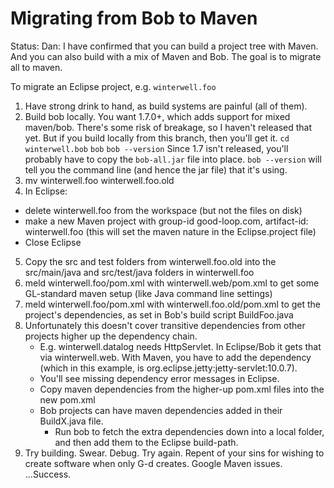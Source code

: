 
# Migrating from Bob to Maven

Status:
Dan: I have confirmed that you can build a project tree with Maven.
And you can also build with a mix of Maven and Bob.
The goal is to migrate all to maven.

To migrate an Eclipse project, e.g. `winterwell.foo`

1. Have strong drink to hand, as build systems are painful (all of them).
2. Build bob locally. You want 1.7.0+, which adds support for mixed maven/bob. There's some risk of breakage, so I haven't released that yet. But if you build locally from this branch, then you'll get it.
	`cd winterwell.bob`
	`bob`
	`bob --version`
Since 1.7 isn't released, you'll probably have to copy the `bob-all.jar` file into place. `bob --version` will tell you the command line (and hence the jar file) that it's using.
3. mv winterwell.foo winterwell.foo.old
4. In Eclipse: 
 - delete winterwell.foo from the workspace (but not the files on disk) 
 - make a new Maven project with group-id good-loop.com, artifact-id: winterwell.foo (this will set the maven nature in the Eclipse.project file)
 - Close Eclipse
5. Copy the src and test folders from winterwell.foo.old into the src/main/java and src/test/java folders in winterwell.foo
6. meld winterwell.foo/pom.xml with winterwell.web/pom.xml to get some GL-standard maven setup (like Java command line settings)
7. meld winterwell.foo/pom.xml with winterwell.foo.old/pom.xml to get the project's dependencies, as set in Bob's build script BuildFoo.java
8. Unfortunately this doesn't cover transitive dependencies from other projects higher up the dependency chain. 
	- E.g. winterwell.datalog needs HttpServlet. In Eclipse/Bob it gets that via winterwell.web. With Maven, you have to add the dependency (which in this example, is org.eclipse.jetty:jetty-servlet:10.0.7).
	- You'll see missing dependency error messages in Eclipse.
	- Copy maven dependencies from the higher-up pom.xml files into the new pom.xml
	- Bob projects can have maven dependencies added in their BuildX.java file.
		- Run bob to fetch the extra dependencies down into a local folder, and then add them to the Eclipse build-path.
9. Try building. Swear. Debug. Try again. Repent of your sins for wishing to create software when only G-d creates. Google Maven issues. ...Success.
